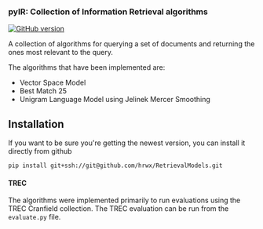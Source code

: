 ### pyIR: Collection of Information Retrieval algorithms
[![GitHub version](https://badge.fury.io/gh/hrwx%2FpyIR.svg)](https://badge.fury.io/gh/hrwx%2FpyIR)

A collection of algorithms for querying a set of documents and returning the ones most relevant to the query.

The algorithms that have been implemented are:
- Vector Space Model
- Best Match 25
- Unigram Language Model using Jelinek Mercer Smoothing

## Installation
If you want to be sure you're getting the newest version, you can install it directly from github
```
pip install git+ssh://git@github.com/hrwx/RetrievalModels.git
```

#### TREC
The algorithms were implemented primarily to run evaluations using the TREC Cranfield collection. The TREC evaluation can be run from the `evaluate.py` file.
